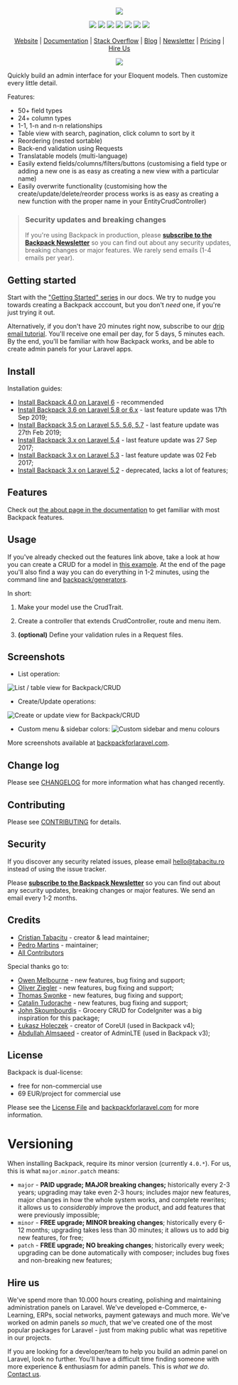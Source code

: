 <br>
<p align="center">
    <a href="https://backpackforlaravel.com" title="Backpack Logo"><img src="https://backpackforlaravel.com/uploads/github/logo.png" style="max-width: 600px"></a>
<p>

<p align="center">
    <a href="https://packagist.org/packages/backpack/crud" title="Latest Version on Packagist"><img src="https://img.shields.io/packagist/v/backpack/crud.svg?style=flat-square"></a>
    <a href="https://packagist.org/packages/backpack/crud" title="Total Downloads"><img src="https://img.shields.io/packagist/dt/backpack/crud.svg?style=flat-square"></a>
    <a href="https://scrutinizer-ci.com/g/laravel-backpack/crud" title="Quality Score"><img src="https://img.shields.io/scrutinizer/g/laravel-backpack/crud.svg?style=flat-square"></a>
    <a href="https://travis-ci.org/Laravel-Backpack/CRUD" title="Build Status"><img src="https://img.shields.io/travis/Laravel-Backpack/CRUD/master.svg?style=flat-square"></a>
    <a href="https://styleci.io/repos/53581270" title="Style CI"><img src="https://styleci.io/repos/53581270/shield"></a>
    <a href="https://scrutinizer-ci.com/g/laravel-backpack/crud/code-structure" title="Coverage Status"><img src="https://img.shields.io/scrutinizer/coverage/g/laravel-backpack/crud.svg?style=flat-square"></a>
    <a href="LICENSE.md" title="Software License"><img src="https://img.shields.io/badge/license-YuMMy-yellow.svg?style=flat-square"></a>
    <br><br>
    <a href="https://backpackforlaravel.com/">Website</a> | 
    <a href="https://backpackforlaravel.com/docs/">Documentation</a> | 
    <a href="https://stackoverflow.com/questions/tagged/backpack-for-laravel">Stack Overflow</a> | 
    <a href="https://backpackforlaravel.com/articles">Blog</a> | 
    <a href="https://backpackforlaravel.com/newsletter">Newsletter</a> | 
    <a href="https://backpackforlaravel.com/pricing">Pricing</a> |
    <a href="https://backpackforlaravel.com/need-freelancer-or-development-team">Hire Us</a>
</p>


<p align="center">
    <a href="https://backpackforlaravel.com/" title="Backpack Screenshots Spread"><img src="https://backpackforlaravel.com/uploads/github/Screenshots_Spread.png"></a>
</p>


Quickly build an admin interface for your Eloquent models. Then customize every little detail.

Features:
- 50+ field types
- 24+ column types
- 1-1, 1-n and n-n relationships
- Table view with search, pagination, click column to sort by it
- Reordering (nested sortable)
- Back-end validation using Requests
- Translatable models (multi-language)
- Easily extend fields/columns/filters/buttons (customising a field type or adding a new one is as easy as creating a new view with a particular name)
- Easily overwrite functionality (customising how the create/update/delete/reorder process works is as easy as creating a new function with the proper name in your EntityCrudController)

> ### Security updates and breaking changes
> If you're using Backpack in production, please **[subscribe to the Backpack Newsletter](http://backpackforlaravel.com/newsletter)** so you can find out about any security updates, breaking changes or major features. We rarely send emails (1-4 emails per year).


## Getting started

Start with the ["Getting Started" series](https://backpackforlaravel.com/docs/4.0/introduction) in our docs. We try to nudge you towards creating a Backpack acccount, but you don't _need_ one, if you're just trying it out.

Alternatively, if you don't have 20 minutes right now, subscribe to our [drip email tutorial](https://backpackforlaravel.com/getting-started-emails). You'll receive one email per day, for 5 days, 5 minutes each. By the end, you'll be familiar with how Backpack works, and be able to create admin panels for your Laravel apps.

## Install

Installation guides:
- [Install Backpack 4.0 on Laravel 6](https://backpackforlaravel.com/docs/4.0/installation) - recommended
- [Install Backpack 3.6 on Laravel 5.8 or 6.x](https://backpackforlaravel.com/docs/3.6/installation) - last feature update was 17th Sep 2019;
- [Install Backpack 3.5 on Laravel 5.5, 5.6, 5.7](https://backpackforlaravel.com/docs/3.5/installation) - last feature update was 27th Feb 2019;
- [Install Backpack 3.x on Laravel 5.4](https://laravel-backpack.readme.io/docs/install-on-laravel-54) - last feature update was 27 Sep 2017;
- [Install Backpack 3.x on Laravel 5.3](https://laravel-backpack.readme.io/docs/installation-on-laravel-53) - last feature update was 02 Feb 2017;
- [Install Backpack 3.x on Laravel 5.2](https://laravel-backpack.readme.io/docs/installation) - deprecated, lacks a lot of features;

## Features

Check out [the about page in the documentation](https://backpackforlaravel.com/docs/4.0/getting-started-crud-operations) to get familiar with most Backpack features.


## Usage

If you've already checked out the features link above, take a look at how you can create a CRUD for a model in [this example](https://backpackforlaravel.com/docs/4.0/getting-started-crud-operations). At the end of the page you'll also find a way you can do everything in 1-2 minutes, using the command line and [backpack/generators](https://github.com/laravel-backpack/generators).

In short:

1. Make your model use the CrudTrait.

2. Create a controller that extends CrudController, route and menu item.

3. **(optional)** Define your validation rules in a Request files.


## Screenshots

- List operation:

![List / table view for Backpack/CRUD](https://backpackforlaravel.com/uploads/docs-4-0/general/4.png)

- Create/Update operations:

![Create or update view for Backpack/CRUD](https://backpackforlaravel.com/uploads/docs-4-0/general/16.png)

- Custom menu & sidebar colors:
![Custom sidebar and menu colours](https://backpackforlaravel.com/uploads/docs-4-0/ui/examples/blue.png)

More screenshots available at [backpackforlaravel.com](https://backpackforlaravel.com).

## Change log

Please see [CHANGELOG](CHANGELOG.md) for more information what has changed recently.

## Contributing

Please see [CONTRIBUTING](CONTRIBUTING.md) for details.

## Security

If you discover any security related issues, please email hello@tabacitu.ro instead of using the issue tracker.

Please **[subscribe to the Backpack Newsletter](http://backpackforlaravel.com/newsletter)** so you can find out about any security updates, breaking changes or major features. We send an email every 1-2 months.

## Credits

- [Cristian Tabacitu](http://tabacitu.ro) - creator & lead maintainer;
- [Pedro Martins](https://github.com/pxpm) - maintainer;
- [All Contributors][link-contributors]

Special thanks go to:
- [Owen Melbourne](https://github.com/OwenMelbz) - new features, bug fixing and support;
- [Oliver Ziegler](https://github.com/OliverZiegler) - new features, bug fixing and support;
- [Thomas Swonke](https://github.com/tswonke) - new features, bug fixing and support;
- [Catalin Tudorache](https://github.com/tumf87) - new features, bug fixing and support;
- [John Skoumbourdis](http://www.grocerycrud.com/) - Grocery CRUD for CodeIgniter was a big inspiration for this package;
- [Łukasz Holeczek](https://coreui.io/) - creator of CoreUI (used in Backpack v4);
- [Abdullah Almsaeed](https://adminlte.io/) - creator of AdminLTE (used in Backpack v3);


## License

Backpack is dual-license: 
- free for non-commercial use
- 69 EUR/project for commercial use

Please see the [License File](LICENSE.md) and [backpackforlaravel.com](https://backpackforlaravel.com/#pricing) for more information.

<a name="versioning"></a>
# Versioning

When installing Backpack, require its minor version (currently ```4.0.*```). For us, this is what ```major.minor.patch``` means:

- ```major``` - **PAID upgrade; MAJOR breaking changes;** historically every 2-3 years; upgrading may take even 2-3 hours; includes major new features, major changes in how the whole system works, and complete rewrites; it allows us to _considerably_ improve the product, and add features that were previously impossible;
- ```minor``` - **FREE upgrade; MINOR breaking changes**; historically every 6-12 months; upgrading takes less than 30 minutes; it allows us to add big new features, for free;
- ```patch``` - **FREE upgrade; NO breaking changes**; historically every week; upgrading can be done automatically with composer; includes bug fixes and non-breaking new features;

## Hire us

We've spend more than 10.000 hours creating, polishing and maintaining administration panels on Laravel. We've developed e-Commerce, e-Learning, ERPs, social networks, payment gateways and much more. We've worked on admin panels _so much_, that we've created one of the most popular packages for Laravel - just from making public what was repetitive in our projects.

If you are looking for a developer/team to help you build an admin panel on Laravel, look no further. You'll have a difficult time finding someone with more experience & enthusiasm for admin panels. This is _what we do_. [Contact us](https://backpackforlaravel.com/need-freelancer-or-development-team).


[ico-version]: https://img.shields.io/packagist/v/dick/crud.svg?style=flat-square
[ico-license]: https://img.shields.io/badge/license-MIT-brightgreen.svg?style=flat-square
[ico-downloads]: https://img.shields.io/packagist/dt/tabacitu/crud.svg?style=flat-square

[link-packagist]: https://packagist.org/packages/backpack/crud
[link-downloads]: https://packagist.org/packages/backpack/crud
[link-author]: https://tabacitu.ro
[link-contributors]: ../../contributors
